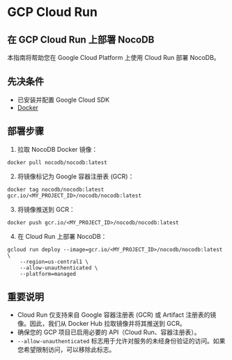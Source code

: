 # GCP Cloud Run

## 在 GCP Cloud Run 上部署 NocoDB

本指南将帮助您在 Google Cloud Platform 上使用 Cloud Run 部署 NocoDB。

## 先决条件

- 已安装并配置 Google Cloud SDK
- [Docker](https://docs.docker.com/get-docker/)

## 部署步骤

1. 拉取 NocoDB Docker 镜像：
```
docker pull nocodb/nocodb:latest
```
2. 将镜像标记为 Google 容器注册表 (GCR)：
```
docker tag nocodb/nocodb:latest gcr.io/<MY_PROJECT_ID>/nocodb/nocodb:latest
``` 
3. 将镜像推送到 GCR：
```
docker push gcr.io/<MY_PROJECT_ID>/nocodb/nocodb:latest
``` 
4. 在 Cloud Run 上部署 NocoDB：
```
gcloud run deploy --image=gcr.io/<MY_PROJECT_ID>/nocodb/nocodb:latest \
    --region=us-central1 \
    --allow-unauthenticated \
    --platform=managed
```

## 重要说明

- Cloud Run 仅支持来自 Google 容器注册表 (GCR) 或 Artifact 注册表的镜像。因此，我们从 Docker Hub 拉取镜像并将其推送到 GCR。
- 确保您的 GCP 项目已启用必要的 API（Cloud Run、容器注册表）。
- `--allow-unauthenticated` 标志用于允许对服务的未经身份验证的访问。如果您希望限制访问，可以移除此标志。